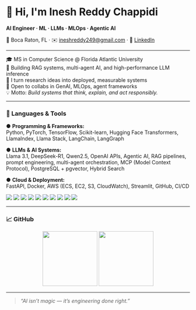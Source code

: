 # 👋 Hi, I'm Inesh Reddy Chappidi
**AI Engineer · ML · LLMs · MLOps · Agentic AI**

📍 Boca Raton, FL · ✉️ ineshreddy249@gmail.com · 🔗 [LinkedIn](https://www.linkedin.com/in/inesh-reddy)

---

🎓 MS in Computer Science @ Florida Atlantic University  
🚀 Building RAG systems, multi-agent AI, and high-performance LLM inference  
🧩 I turn research ideas into deployed, measurable systems  
🤝 Open to collabs in GenAI, MLOps, agent frameworks  
💡 Motto: *Build systems that think, explain, and act responsibly.*

---

### 🔧 Languages & Tools
● **Programming & Frameworks:**  
Python, PyTorch, TensorFlow, Scikit-learn, Hugging Face Transformers, LlamaIndex, Llama Stack, LangChain, LangGraph

● **LLMs & AI Systems:**  
Llama 3.1, DeepSeek-R1, Qwen2.5, OpenAI APIs, Agentic AI, RAG pipelines, prompt engineering, multi-agent orchestration, MCP (Model Context Protocol), PostgreSQL + pgvector, Hybrid Search

● **Cloud & Deployment:**  
FastAPI, Docker, AWS (ECS, EC2, S3, CloudWatch), Streamlit, GitHub, CI/CD

<p align="left">
  <img src="https://img.shields.io/badge/Python-3776AB?logo=python&logoColor=white">
  <img src="https://img.shields.io/badge/PyTorch-EE4C2C?logo=pytorch&logoColor=white">
  <img src="https://img.shields.io/badge/TensorFlow-FF6F00?logo=tensorflow&logoColor=white">
  <img src="https://img.shields.io/badge/HuggingFace-FFD21E?logo=huggingface&logoColor=black">
  <img src="https://img.shields.io/badge/LangChain-0A192F?logo=chainlink&logoColor=white">
  <img src="https://img.shields.io/badge/FastAPI-009688?logo=fastapi&logoColor=white">
  <img src="https://img.shields.io/badge/Docker-2496ED?logo=docker&logoColor=white">
  <img src="https://img.shields.io/badge/AWS-FF9900?logo=amazonaws&logoColor=white">
  <img src="https://img.shields.io/badge/PostgreSQL-4169E1?logo=postgresql&logoColor=white">
  <img src="https://img.shields.io/badge/Streamlit-FF4B4B?logo=streamlit&logoColor=white">
</p>

---

### 📈 GitHub
<p align="center">
  <img src="https://github-readme-stats.vercel.app/api?username=IneshReddy249&show_icons=true&theme=tokyonight&hide_border=true" height="150">
  <img src="https://github-readme-streak-stats.herokuapp.com?user=IneshReddy249&theme=tokyonight&hide_border=true" height="150">
</p>

---

> *“AI isn’t magic — it’s engineering done right.”*

